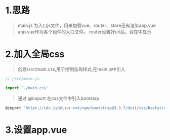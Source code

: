 # 1.思路
>main.js 为入口js文件，用来加载vue、router、store还有渲染app.vue
>app.vue作为各个组件的入口文件。
>router设置好url后，会在<router-view>中显示

# 2.加入全局css 
>创建/src/main.css,用于控制全局样式,在main.js中引入
```js
// /src/main.js

import './main.css'
```

>通过 @import 在css文件中引入bootstap
```js
@import 'https://cdn.jsdelivr.net/npm/bootstrap@3.3.7/dist/css/bootstrap.min.css';
```

# 3.设置app.vue
> 